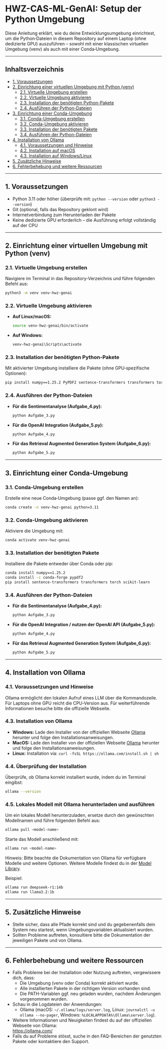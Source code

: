 # HWZ-CAS-ML-GenAI: Setup der Python Umgebung

Diese Anleitung erklärt, wie du deine Entwicklungsumgebung einrichtest, um die Python‑Dateien in diesem Repository auf einem Laptop (ohne dedizierte GPU) auszuführen – sowohl mit einer klassischen virtuellen Umgebung (venv) als auch mit einer Conda‑Umgebung.

---

## Inhaltsverzeichnis

- [1. Voraussetzungen](#1-voraussetzungen)
- [2. Einrichtung einer virtuellen Umgebung mit Python (venv)](#2-einrichtung-einer-virtuellen-umgebung-mit-python-venv)
  - [2.1. Virtuelle Umgebung erstellen](#21-virtuelle-umgebung-erstellen)
  - [2.2. Virtuelle Umgebung aktivieren](#22-virtuelle-umgebung-aktivieren)
  - [2.3. Installation der benötigten Python-Pakete](#23-installation-der-benötigten-python-pakete)
  - [2.4. Ausführen der Python-Dateien](#24-ausführen-der-python-dateien)
- [3. Einrichtung einer Conda-Umgebung](#3-einrichtung-einer-conda-umgebung)
  - [3.1. Conda-Umgebung erstellen](#31-conda-umgebung-erstellen)
  - [3.2. Conda-Umgebung aktivieren](#32-conda-umgebung-aktivieren)
  - [3.3. Installation der benötigten Pakete](#33-installation-der-benötigten-pakete)
  - [3.4. Ausführen der Python-Dateien](#34-ausführen-der-python-dateien)
- [4. Installation von Ollama](#4-installation-von-ollama)
  - [4.1. Voraussetzungen und Hinweise](#41-voraussetzungen-und-hinweise)
  - [4.2. Installation auf macOS](#42-installation-auf-macos)
  - [4.3. Installation auf Windows/Linux](#43-installation-auf-windowslinux)
- [5. Zusätzliche Hinweise](#5-zusätzliche-hinweise)
- [6. Fehlerbehebung und weitere Ressourcen](#6-fehlerbehebung-und-weitere-ressourcen)

---

## 1. Voraussetzungen

- Python 3.11 oder höher (überprüfe mit: `python --version` oder `python3 --version`)
- Git (optional, falls das Repository geklont wird)
- Internetverbindung zum Herunterladen der Pakete  
- Keine dedizierte GPU erforderlich – die Ausführung erfolgt vollständig auf der CPU

---

## 2. Einrichtung einer virtuellen Umgebung mit Python (venv)

### 2.1. Virtuelle Umgebung erstellen

Navigiere im Terminal in das Repository-Verzeichnis und führe folgenden Befehl aus:

```bash
python3 -m venv venv-hwz-genai
```

### 2.2. Virtuelle Umgebung aktivieren

- **Auf Linux/macOS:**
  ```bash
  source venv-hwz-genai/bin/activate
  ```
- **Auf Windows:**
  ```cmd
  venv-hwz-genai\Scripts\activate
  ```

### 2.3. Installation der benötigten Python-Pakete

Mit aktivierter Umgebung installiere die Pakete (ohne GPU‑spezifische Optionen):

```bash
pip install numpy==1.25.2 PyPDF2 sentence-transformers transformers torch scikit-learn openai ollama
```

### 2.4. Ausführen der Python-Dateien


- **Für die Sentimentanalyse (Aufgabe_4.py):**
  ```bash
  python Aufgabe_3.py
  ```

- **Für die OpenAI Integration (Aufgabe_5.py):**
  ```bash
  python Aufgabe_4.py
  ```
- **Für das Retrieval Augmented Generation System (Aufgabe_6.py):**
  ```bash
  python Aufgabe_5.py
  ```
---

## 3. Einrichtung einer Conda-Umgebung

### 3.1. Conda-Umgebung erstellen

Erstelle eine neue Conda‑Umgebung (passe ggf. den Namen an):

```bash
conda create -n venv-hwz-genai python=3.11
```

### 3.2. Conda-Umgebung aktivieren

Aktiviere die Umgebung mit:

```bash
conda activate venv-hwz-genai
```

### 3.3. Installation der benötigten Pakete

Installiere die Pakete entweder über Conda oder pip:

```bash
conda install numpy==1.25.2
conda install -c conda-forge pypdf2
pip install sentence-transformers transformers torch scikit-learn
```

### 3.4. Ausführen der Python-Dateien

- **Für die Sentimentanalyse (Aufgabe_4.py):**
  ```bash
  python Aufgabe_3.py
  ```
- **Für die OpenAI Integration / nutzen der OpenAI API (Aufgabe_5.py):**
  ```bash
  python Aufgabe_4.py
  ```
- **Für das Retrieval Augmented Generation System (Aufgabe_6.py):**
  ```bash
  python Aufgabe_5.py
  ```

---

## 4. Installation von Ollama

### 4.1. Voraussetzungen und Hinweise

Ollama ermöglicht den lokalen Aufruf eines LLM über die Kommandozeile. Für Laptops ohne GPU reicht die CPU‑Version aus. Für weiterführende Informationen besuche bitte die offizielle Webseite.

### 4.3. Installation von Ollama

- **Windows:** Lade den Installer von der offiziellen Webseite [Ollama](https://ollama.com/download/windows) herunter und folge den Installationsanweisungen.  
- **MacOS:** Lade den Installer von der offiziellen Webseite [Ollama](https://ollama.com/download/mac) herunter und folge den Installationsanweisungen.  
- **Linux:** Installation via: ```curl -fsSL https://ollama.com/install.sh | sh```

### 4.4. Überprüfung der Installation

Überprüfe, ob Ollama korrekt installiert wurde, indem du im Terminal eingibst:

```bash
ollama --version
```

### 4.5. Lokales Modell mit Ollama herunterladen und ausführen

Um ein lokales Modell herunterzuladen, ersetze <model-name> durch den gewünschten Modellnamen und führe folgenden Befehl aus:

```bash
ollama pull <model-name>
```

Starte das Modell anschließend mit:

```bash
ollama run <model-name>
```

Hinweis: Bitte beachte die Dokumentation von Ollama für verfügbare Modelle und weitere Optionen. Weitere Modelle findest du in der [Model Library](https://ollama.com/library).

Beispiel:
```bash
ollama run deepseek-r1:14b
ollama run llama3.2:1b
```

---

## 5. Zusätzliche Hinweise

- Stelle sicher, dass alle Pfade korrekt sind und du gegebenenfalls dein System neu startest, wenn Umgebungsvariablen aktualisiert wurden.  
- Sollten Probleme auftreten, konsultiere bitte die Dokumentation der jeweiligen Pakete und von Ollama.

---

## 6. Fehlerbehebung und weitere Ressourcen

- Falls Probleme bei der Installation oder Nutzung auftreten, vergewissere dich, dass:
  - Die Umgebung (venv oder Conda) korrekt aktiviert wurde.
  - Alle installierten Pakete in der richtigen Version vorhanden sind.
  - Die PATH-Variablen ggf. neu geladen wurden, nachdem Änderungen vorgenommen wurden.
- Schau in die Logdateien der Anwendungen:
  - Ollama (macOS: `~/.ollama/logs/server.log`, Linux: `journalctl -u ollama --no-pager`, Windows: `%LOCALAPPDATA%\Ollama\server.log`).
- Weitere Informationen und Neuigkeiten findest du auf der offiziellen Webseite von Ollama:  
  https://ollama.com/
- Falls du auf Probleme stösst, suche in den FAQ-Bereichen der genutzten Pakete oder kontaktiere den Support.
